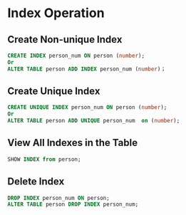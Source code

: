 # Index Operation   
## Create Non-unique Index
```SQL
CREATE INDEX person_num ON person (number);
Or
ALTER TABLE person ADD INDEX person_num (number)；
```

## Create Unique Index
```SQL
CREATE UNIQUE INDEX person_num ON person (number);
Or
ALTER TABLE person ADD UNIQUE person_num  on (number);
```

## View All Indexes in the Table
```SQL
SHOW INDEX from person;
```
 
## Delete Index
```SQL
DROP INDEX person_num ON person;
ALTER TABLE person DROP INDEX person_num;
```